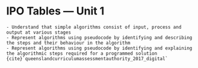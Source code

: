# IPO Tables &mdash; Unit 1



```{admonition} Unit 1 subject matter covered:
- Understand that simple algorithms consist of input, process and output at various stages
- Represent algorithms using pseudocode by identifying and describing the steps and their behaviour in the algorithm
- Represent algorithms using pseudocode by identifying and explaining the algorithmic steps required for a programmed solution
{cite}`queenslandcurriculumassessmentauthority_2017_digital`
```